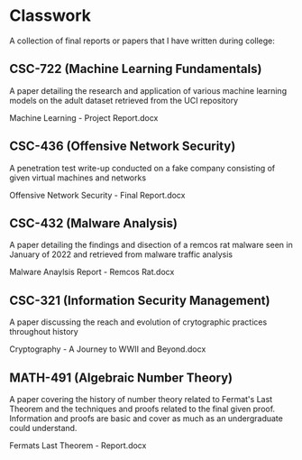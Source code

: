 # Classwork
A collection of final reports or papers that I have written during college:

## CSC-722 (Machine Learning Fundamentals)
A paper detailing the research and application of various machine learning models on the adult dataset retrieved from the UCI repository  
  
Machine Learning - Project Report.docx

## CSC-436 (Offensive Network Security)
A penetration test write-up conducted on a fake company consisting of given virtual machines and networks  
  
Offensive Network Security - Final Report.docx

## CSC-432 (Malware Analysis)
A paper detailing the findings and disection of a remcos rat malware seen in January of 2022 and retrieved from malware traffic analysis  
  
Malware Anaylsis Report - Remcos Rat.docx

## CSC-321 (Information Security Management)
A paper discussing the reach and evolution of crytographic practices throughout history  
  
Cryptography - A Journey to WWII and Beyond.docx

## MATH-491 (Algebraic Number Theory)
A paper covering the history of number theory related to Fermat's Last Theorem and the techniques and proofs related to the final given proof. Information and proofs are basic and cover as much as an undergraduate could understand.  
  
Fermats Last Theorem - Report.docx
